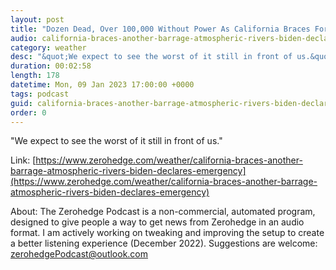 ```yaml
---
layout: post
title: "Dozen Dead, Over 100,000 Without Power As California Braces For Worst 'Atmospheric River' Barrage Yet"
audio: california-braces-another-barrage-atmospheric-rivers-biden-declares-emergency-0
category: weather
desc: "&quot;We expect to see the worst of it still in front of us.&quot; "
duration: 00:02:58
length: 178
datetime: Mon, 09 Jan 2023 17:00:00 +0000
tags: podcast
guid: california-braces-another-barrage-atmospheric-rivers-biden-declares-emergency-0
order: 0
---
```

&quot;We expect to see the worst of it still in front of us.&quot; 

Link: [https://www.zerohedge.com/weather/california-braces-another-barrage-atmospheric-rivers-biden-declares-emergency](https://www.zerohedge.com/weather/california-braces-another-barrage-atmospheric-rivers-biden-declares-emergency)

About: The Zerohedge Podcast is a non-commercial, automated program, designed to give people a way to get news from Zerohedge in an audio format.  I am actively working on tweaking and improving the setup to create a better listening experience (December 2022).  Suggestions are welcome: [zerohedgePodcast@outlook.com](mailto:zerohedgePodcast@outlook.com)